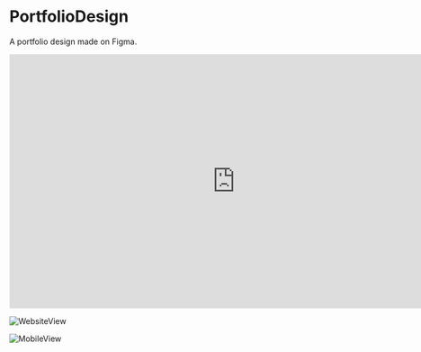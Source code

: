 # PortfolioDesign
A portfolio design made on Figma.
<iframe style="border: 1px solid rgba(0, 0, 0, 0.1);" width="800" height="450" src="https://www.figma.com/embed?embed_host=share&url=https%3A%2F%2Fwww.figma.com%2Ffile%2F5GEV3cT9ErBkkNRv1Hm9uq%2FPortifolio_Design%3Fnode-id%3D0%253A1%26t%3Dy8Ax8T8OHsb9oGig-1" allowfullscreen></iframe>

![WebsiteView](https://user-images.githubusercontent.com/82632075/208351543-dc283a67-e14b-4ddf-b365-16df80a17a69.jpg)


![MobileView](https://user-images.githubusercontent.com/82632075/208351489-a793afd1-3ff2-4d55-82a6-aff1fb8b9f94.jpg)
